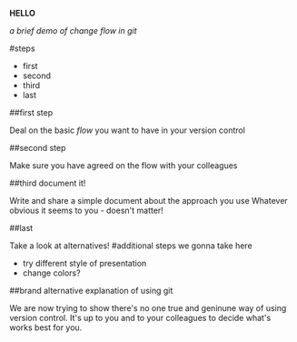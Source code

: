 **HELLO**

_a brief demo of change flow in git_

#steps

* first 
* second 
* third
* last

##first step

Deal on the basic _flow_ you want to have in your version control

##second step 

Make sure you have agreed on the flow with your colleagues

##third document it!

Write and share a simple document about the approach you use
Whatever obvious it seems to you - doesn't matter!

##last

Take a look at alternatives!
#additional steps we gonna take here

* try different style of presentation
* change colors?

##brand alternative explanation of using git

We are now trying to show there's no one true and geninune way of using version control.
It's up to you and to your colleagues to decide what's works best for you.


